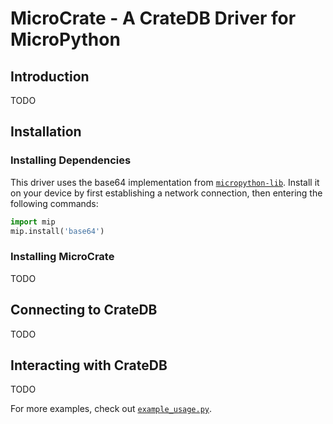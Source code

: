 # MicroCrate - A CrateDB Driver for MicroPython

## Introduction

TODO

## Installation

### Installing Dependencies

This driver uses the base64 implementation from [`micropython-lib`](https://github.com/micropython/micropython-lib/).  Install it on your device by first establishing a network connection, then entering the following commands:

```python
import mip
mip.install('base64')
```

### Installing MicroCrate

TODO

## Connecting to CrateDB

TODO

## Interacting with CrateDB

TODO

For more examples, check out [`example_usage.py`](./example_usage.py).